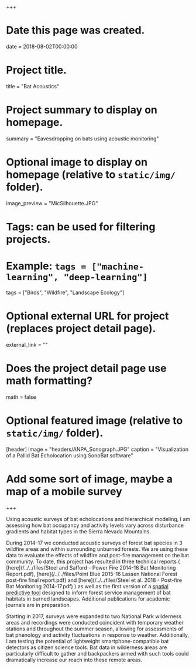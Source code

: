+++
# Date this page was created.
date = 2018-08-02T00:00:00

# Project title.
title = "Bat Acoustics"

# Project summary to display on homepage.
summary = "Eavesdropping on bats using acoustic monitoring"

# Optional image to display on homepage (relative to `static/img/` folder).
image_preview = "MicSilhouette.JPG"

# Tags: can be used for filtering projects.
# Example: `tags = ["machine-learning", "deep-learning"]`
tags = ["Birds", "Wildfire", "Landscape Ecology"]

# Optional external URL for project (replaces project detail page).
external_link = ""

# Does the project detail page use math formatting?
math = false

# Optional featured image (relative to `static/img/` folder).
[header]
image = "headers/ANPA_Sonograph.JPG"
caption = "Visualization of a Pallid Bat Echolocation using SonoBat software"

# Add some sort of image, maybe a map of a mobile survey
+++

Using acoustic surveys of bat echolocations and hierarchical modeling, I am assessing how bat occupancy and activity levels vary across disturbance gradients and habitat types in the Sierra Nevada Mountains. 

During 2014-17 we conducted acoustic surveys of forest bat species in 3 wildfire areas and within surrounding unburned forests. We are using these data to evaluate the effects of wildfire and post-fire management on the bat community. To date, this project has resulted in three technical reports ( [here](/../../files/Steel and Safford - Power Fire 2014-16 Bat Monitoring Report.pdf), [here](/../../files/Point Blue 2015-16 Lassen National Forest post-fire final report.pdf) and [here](/../../files/Steel et al. 2018 - Post-fire Bat Monitoring 2014-17.pdf) ) as well as the first version of a [spatial predictive tool](/../../files/FIRE-BAT_manual_v1.0.pdf) designed to inform forest service management of bat habitats in burned landscapes. Additional publications for academic journals are in preparation.  

Starting in 2017, surveys were expanded to two National Park wilderness areas and recordings were conducted coincident with temporary weather stations and throughout the summer season, allowing for assessments of bat phenology and activity fluctuations in response to weather. Additionally, I am testing the potential of lightweight smartphone-compatible bat detectors as citizen science tools. Bat data in wilderness areas are particularly difficult to gather and backpackers armed with such tools could dramatically increase our reach into these remote areas.  


